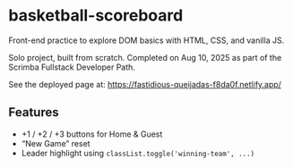 # basketball-scoreboard

Front-end practice to explore DOM basics with HTML, CSS, and vanilla JS.

Solo project, built from scratch. Completed on Aug 10, 2025 as part of the Scrimba Fullstack Developer Path.

See the deployed page at: https://fastidious-queijadas-f8da0f.netlify.app/

## Features
- +1 / +2 / +3 buttons for Home & Guest
- “New Game” reset
- Leader highlight using `classList.toggle('winning-team', ...)`
